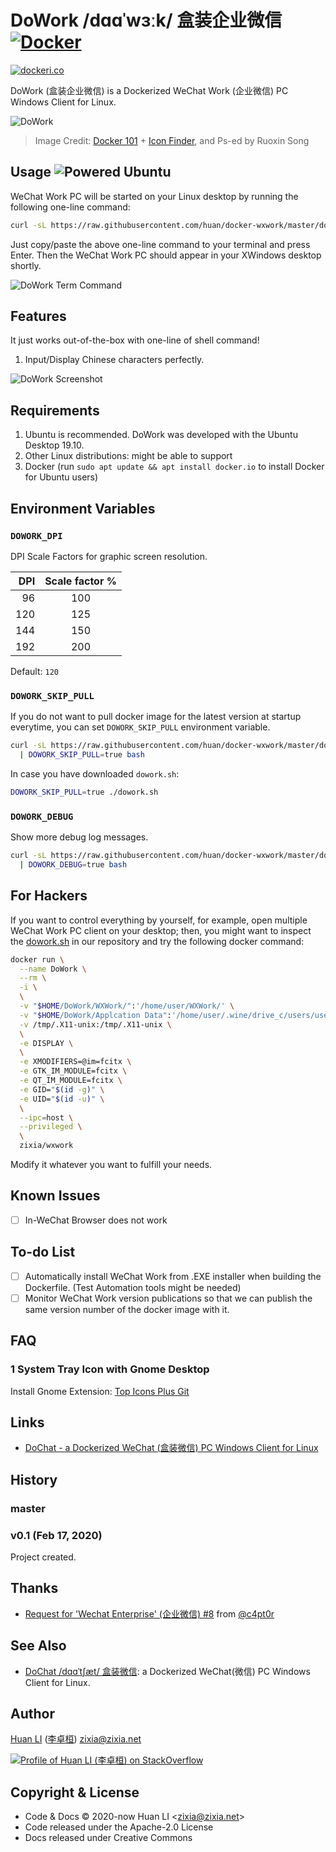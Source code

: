 # DoWork /dɑɑˈwɜːk/ 盒装企业微信 [![Docker](https://github.com/huan/docker-wxwork/workflows/Docker/badge.svg)](https://github.com/huan/docker-wxwork/actions?query=workflow%3ADocker)

[![dockeri.co](https://dockeri.co/image/zixia/wxwork)](https://hub.docker.com/r/zixia/wxwork/)

DoWork (盒装企业微信) is a Dockerized WeChat Work (企业微信) PC Windows Client for Linux.

![DoWork](https://huan.github.io/docker-wxwork/images/dowork.png)

> Image Credit: [Docker 101](https://www.docker.com/blog/docker-101-introduction-docker-webinar-recap/) + [Icon Finder](https://www.iconfinder.com/icons/4539886/application_chat_communication_wxwork_wxwork_logo_icon), and Ps-ed by Ruoxin Song

## Usage ![Powered Ubuntu](https://img.shields.io/badge/WeChat%20Work-Ubuntu-orange)

WeChat Work PC will be started on your Linux desktop by running the following one-line command:

```sh
curl -sL https://raw.githubusercontent.com/huan/docker-wxwork/master/dowork.sh | bash
```

Just copy/paste the above one-line command to your terminal and press Enter. Then the WeChat Work PC should appear in your XWindows desktop shortly.

![DoWork Term Command](https://huan.github.io/docker-wxwork/images/term-dowork.png)

## Features

It just works out-of-the-box with one-line of shell command!

1. Input/Display Chinese characters perfectly.

![DoWork Screenshot](https://huan.github.io/docker-wxwork/images/screenshot-dowork.png)

## Requirements

1. Ubuntu is recommended. DoWork was developed with the Ubuntu Desktop 19.10.
1. Other Linux distributions: might be able to support
1. Docker (run `sudo apt update && apt install docker.io` to install Docker for Ubuntu users)

## Environment Variables

### `DOWORK_DPI`

DPI Scale Factors for graphic screen resolution.

| DPI  | Scale factor % |
| ---: | :---: |
|  96 | 100 |
| 120 | 125 |
| 144 | 150 |
| 192 | 200 |

Default: `120`

### `DOWORK_SKIP_PULL`

If you do not want to pull docker image for the latest version at startup everytime, you can set `DOWORK_SKIP_PULL` environment variable.

```sh
curl -sL https://raw.githubusercontent.com/huan/docker-wxwork/master/dowork.sh \
  | DOWORK_SKIP_PULL=true bash
```

In case you have downloaded `dowork.sh`:

```sh
DOWORK_SKIP_PULL=true ./dowork.sh
```

### `DOWORK_DEBUG`

Show more debug log messages.

```sh
curl -sL https://raw.githubusercontent.com/huan/docker-wxwork/master/dowork.sh \
  | DOWORK_DEBUG=true bash
```

## For Hackers

If you want to control everything by yourself, for example, open multiple WeChat Work PC client on your desktop; then, you might want to inspect the [dowork.sh](https://github.com/huan/docker-wxwork/blob/master/dowork.sh) in our repository and try the following docker command:

```sh
docker run \
  --name DoWork \
  --rm \
  -i \
  \
  -v "$HOME/DoWork/WXWork/":'/home/user/WXWork/' \
  -v "$HOME/DoWork/Applcation Data":'/home/user/.wine/drive_c/users/user/Application Data/' \
  -v /tmp/.X11-unix:/tmp/.X11-unix \
  \
  -e DISPLAY \
  \
  -e XMODIFIERS=@im=fcitx \
  -e GTK_IM_MODULE=fcitx \
  -e QT_IM_MODULE=fcitx \
  -e GID="$(id -g)" \
  -e UID="$(id -u)" \
  \
  --ipc=host \
  --privileged \
  \
  zixia/wxwork
```

Modify it whatever you want to fulfill your needs.

## Known Issues

- [ ] In-WeChat Browser does not work

## To-do List

- [ ] Automatically install WeChat Work from .EXE installer when building the Dockerfile. (Test Automation tools might be needed)
- [ ] Monitor WeChat Work version publications so that we can publish the same version number of the docker image with it.

## FAQ

### 1 System Tray Icon with Gnome Desktop

Install Gnome Extension: [Top Icons Plus Git](https://extensions.gnome.org/extension/2311/topicons-plus/)

## Links

- [DoChat - a Dockerized WeChat (盒装微信) PC Windows Client for Linux](https://github.com/huan/docker-wechat)

## History

### master

### v0.1 (Feb 17, 2020)

Project created.

## Thanks

- [Request for 'Wechat Enterprise' (企业微信) #8](https://github.com/huan/docker-wechat/issues/8) from [@c4pt0r](https://github.com/c4pt0r)

## See Also

- [DoChat /dɑɑˈtʃæt/ 盒装微信](https://github.com/huan/docker-wechat): a Dockerized WeChat(微信) PC Windows Client for Linux.

## Author

[Huan LI](https://github.com/huan) ([李卓桓](http://linkedin.com/in/zixia)) zixia@zixia.net

[![Profile of Huan LI (李卓桓) on StackOverflow](https://stackexchange.com/users/flair/265499.png)](https://stackexchange.com/users/265499)

## Copyright & License

- Code & Docs © 2020-now Huan LI \<zixia@zixia.net\>
- Code released under the Apache-2.0 License
- Docs released under Creative Commons
